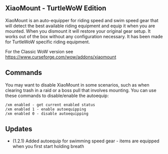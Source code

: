 ## XiaoMount - TurtleWoW Edition

XiaoMount is an auto-equipper for riding speed and swim speed gear that will detect the best available riding equipment and equip it when you are mounted.
When you dismount it will restore your original gear setup. It works out of the box without any configuration necessary. It has been made for TurtleWoW specific riding equipment.

For the Classic WoW version see https://www.curseforge.com/wow/addons/xiaomount

## Commands

You may want to disable XiaoMount in some scenarios, such as when clearing trash in a raid or a boss pull that involves mounting. You can use these commands to disable/enable the autoequip:

```
/xm enabled - get current enabled status
/xm enabled 1 - enable autoequipping
/xm enabled 0 - disable autoequipping
```

## Updates

- (1.2.1) Added autoequip for swimming speed gear - items are equipped when you first start holding breath
